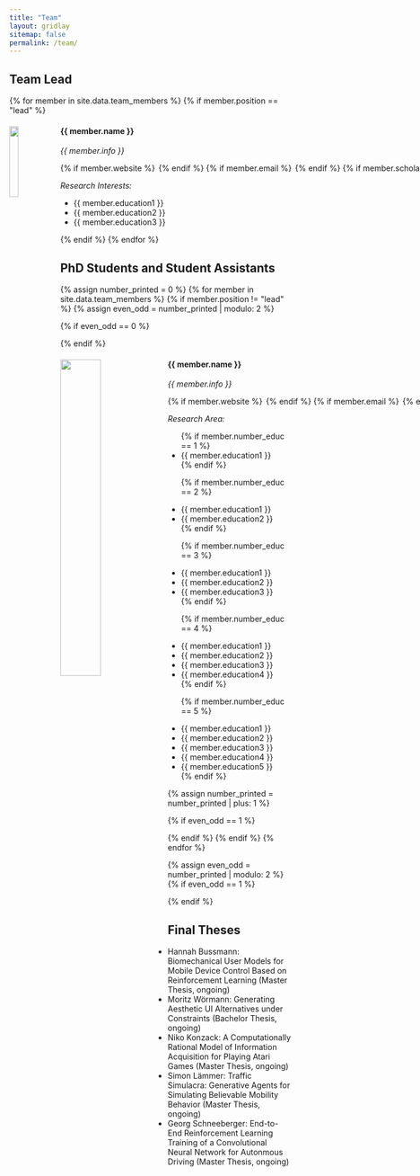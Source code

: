 ```yaml
---
title: "Team"
layout: gridlay
sitemap: false
permalink: /team/
---
```


<!---  **We are looking for ...** [(see openings)]({{ site.url }}{{ site.baseurl }}/vacancies) **!** -->

<!--- Jump to [staff](#staff), [master and bachelor students](#master-and-bachelor-students), [alumni](#alumni), [administrative support](#administrative-support), [lab visitors](#lab-visitors). -->

## Team Lead

{% for member in site.data.team_members %}
{% if member.position == "lead" %}

<div class="row">
  <img src="{{ site.url }}{{ site.baseurl }}/images/teampic/{{ member.photo }}" class="img-responsive" width="18%" style="float: left" />
  <h4>{{ member.name }}</h4>
  <i>{{ member.info }}</i><br>
  <p style="white-space: nowrap; display: flex; align-items: center; justify-content: flex-start; gap: 3px ">
  {% if member.website %}<a href="{{ member.website }}" target="_blank"><i class="fa fa-home fa-2x"></i></a> {% endif %}
    {% if member.email %}<a href="mailto:{{ member.email }}" target="_blank"><i class="fa fa-envelope-square fa-2x"></i></a> {% endif %}
    {% if member.scholar %}<a href="{{ member.scholar }}" target="_blank"><i class="ai ai-google-scholar-square ai-2x"></i></a> {% endif %}
    {% if member.cv %}<a href="{{ member.cv }}" target="_blank"><i class="ai ai-cv-square ai-2x"></i></a> {% endif %}
    {% if member.github %}<a href="{{ member.github }}" target="_blank"><i class="fa fa-github-square fa-2x"></i></a> {% endif %}
    {% if member.researchgate %}<a href="{{ member.researchgate }}" target="_blank"><i class="ai ai-researchgate-square ai-2x"></i></a> {% endif %}
  </p>
   <i> Research Interests: </i>
  <ul style="overflow: hidden">
  <li> {{ member.education1 }} </li>
  <li> {{ member.education2 }} </li>
  <li> {{ member.education3 }} </li>
  <!-- Add other education fields as required -->
  </ul>
</div>
{% endif %}
{% endfor %}

## PhD Students and Student Assistants
{% assign number_printed = 0 %}
{% for member in site.data.team_members %}
{% if member.position != "lead" %}
{% assign even_odd = number_printed | modulo: 2 %}

{% if even_odd == 0 %}
<div class="row">
{% endif %}

<div class="col-sm-6 clearfix">
  <img src="{{ site.url }}{{ site.baseurl }}/images/teampic/{{ member.photo }}" class="img-responsive" width="38%" style="float: left" />
  <h4>{{ member.name }}</h4>
  <i>{{ member.info }}<br></i>
  <p style="white-space: nowrap; display: flex; align-items: center; justify-content: flex-start; gap: 3px ">
    {% if member.website %}<a href="{{ member.website }}" target="_blank"><i class="fa fa-home fa-2x"></i></a> {% endif %}
    {% if member.email %}<a href="mailto:{{ member.email }}" target="_blank"><i class="fa fa-envelope-square fa-2x"></i></a> {% endif %}
    {% if member.scholar %}<a href="{{ member.scholar }}" target="_blank"><i class="ai ai-google-scholar-square ai-2x"></i></a> {% endif %}
    {% if member.cv %}<a href="{{ member.cv }}" target="_blank"><i class="ai ai-cv-square ai-2x"></i></a> {% endif %}
    {% if member.github %}<a href="{{ member.github }}" target="_blank"><i class="fa fa-github-square fa-2x"></i></a> {% endif %}
    {% if member.researchgate %}<a href="{{ member.researchgate }}" target="_blank"><i class="ai ai-researchgate-square ai-2x"></i></a> {% endif %}
  </p>

  <i> Research Area: </i>
  <ul style="overflow: hidden">
  {% if member.number_educ == 1 %}
  <li> {{ member.education1 }} </li>
  {% endif %}

  {% if member.number_educ == 2 %}
  <li> {{ member.education1 }} </li>
  <li> {{ member.education2 }} </li>
  {% endif %}

  {% if member.number_educ == 3 %}
  <li> {{ member.education1 }} </li>
  <li> {{ member.education2 }} </li>
  <li> {{ member.education3 }} </li>
  {% endif %}

  {% if member.number_educ == 4 %}
  <li> {{ member.education1 }} </li>
  <li> {{ member.education2 }} </li>
  <li> {{ member.education3 }} </li>
  <li> {{ member.education4 }} </li>
  {% endif %}

  {% if member.number_educ == 5 %}
  <li> {{ member.education1 }} </li>
  <li> {{ member.education2 }} </li>
  <li> {{ member.education3 }} </li>
  <li> {{ member.education4 }} </li>
  <li> {{ member.education5 }} </li>
  {% endif %}

  </ul>
</div>

{% assign number_printed = number_printed | plus: 1 %}

{% if even_odd == 1 %}
</div>
{% endif %}
{% endif %}
{% endfor %}

{% assign even_odd = number_printed | modulo: 2 %}
{% if even_odd == 1 %}
</div>
{% endif %}

<!-- 
## Alumni

{% assign number_printed = 0 %}
{% for member in site.data.alumni_members %}

{% assign even_odd = number_printed | modulo: 2 %}

{% if even_odd == 0 %}
<div class="row">
{% endif %}

<div class="col-sm-6 clearfix">
  <img src="{{ site.url }}{{ site.baseurl }}/images/teampic/{{ member.photo }}" class="img-responsive" width="25%" style="float: left" />
  <h4>{{ member.name }}</h4>
  <i>{{ member.duration }} <br> Role: {{ member.info }}</i>
  <ul style="overflow: hidden">

  </ul>
</div>

{% assign number_printed = number_printed | plus: 1 %}

{% if even_odd == 1 %}
</div>
{% endif %}

{% endfor %}

{% assign even_odd = number_printed | modulo: 2 %}
{% if even_odd == 1 %}
</div>
{% endif %}


{% if site.data.alumni_visitors %}
## Former M.S./B.S Students, Visitors
<div class="row">
<div class="col-sm-6 clearfix">
{% for member in site.data.alumni_visitors %}
{{ member.name }}
{% endfor %}
</div>
</div>
{% endif %}
--> 


## Final Theses
- Hannah Bussmann: Biomechanical User Models for Mobile Device Control Based on Reinforcement Learning (Master Thesis, ongoing)
- Moritz Wörmann: Generating Aesthetic UI Alternatives under Constraints (Bachelor Thesis, ongoing)
- Niko Konzack: A Computationally Rational Model of Information Acquisition for Playing Atari Games (Master Thesis, ongoing)
- Simon Lämmer: Traffic Simulacra: Generative Agents for Simulating Believable Mobility Behavior (Master Thesis, ongoing)
- Georg Schneeberger:  End-to-End Reinforcement Learning Training of a Convolutional Neural Network for Autonmous Driving (Master Thesis, ongoing)


